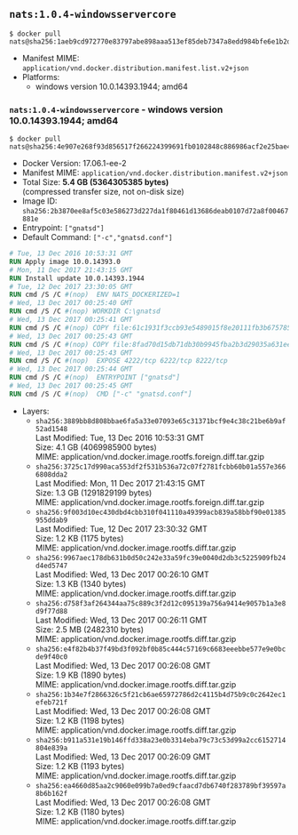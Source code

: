 ## `nats:1.0.4-windowsservercore`

```console
$ docker pull nats@sha256:1aeb9cd972770e83797abe898aaa513ef85deb7347a8edd984bfe6e1b2d11c4c
```

-	Manifest MIME: `application/vnd.docker.distribution.manifest.list.v2+json`
-	Platforms:
	-	windows version 10.0.14393.1944; amd64

### `nats:1.0.4-windowsservercore` - windows version 10.0.14393.1944; amd64

```console
$ docker pull nats@sha256:4e907e268f93d856517f266224399691fb0102848c886986acf2e25bae44d461
```

-	Docker Version: 17.06.1-ee-2
-	Manifest MIME: `application/vnd.docker.distribution.manifest.v2+json`
-	Total Size: **5.4 GB (5364305385 bytes)**  
	(compressed transfer size, not on-disk size)
-	Image ID: `sha256:2b3870ee8af5c03e586273d227da1f80461d13686deab0107d72a8f00467881e`
-	Entrypoint: `["gnatsd"]`
-	Default Command: `["-c","gnatsd.conf"]`

```dockerfile
# Tue, 13 Dec 2016 10:53:31 GMT
RUN Apply image 10.0.14393.0
# Mon, 11 Dec 2017 21:43:15 GMT
RUN Install update 10.0.14393.1944
# Tue, 12 Dec 2017 23:30:05 GMT
RUN cmd /S /C #(nop)  ENV NATS_DOCKERIZED=1
# Wed, 13 Dec 2017 00:25:40 GMT
RUN cmd /S /C #(nop) WORKDIR C:\gnatsd
# Wed, 13 Dec 2017 00:25:41 GMT
RUN cmd /S /C #(nop) COPY file:61c1931f3ccb93e5489015f8e20111fb3b675785d0003458700c148a3daff2df in gnatsd.exe 
# Wed, 13 Dec 2017 00:25:43 GMT
RUN cmd /S /C #(nop) COPY file:8fad70d15db71db30b9945fba2b3d29035a631ee4fe410e797aef6981c2a1879 in gnatsd.conf 
# Wed, 13 Dec 2017 00:25:43 GMT
RUN cmd /S /C #(nop)  EXPOSE 4222/tcp 6222/tcp 8222/tcp
# Wed, 13 Dec 2017 00:25:44 GMT
RUN cmd /S /C #(nop)  ENTRYPOINT ["gnatsd"]
# Wed, 13 Dec 2017 00:25:45 GMT
RUN cmd /S /C #(nop)  CMD ["-c" "gnatsd.conf"]
```

-	Layers:
	-	`sha256:3889bb8d808bbae6fa5a33e07093e65c31371bcf9e4c38c21be6b9af52ad1548`  
		Last Modified: Tue, 13 Dec 2016 10:53:31 GMT  
		Size: 4.1 GB (4069985900 bytes)  
		MIME: application/vnd.docker.image.rootfs.foreign.diff.tar.gzip
	-	`sha256:3725c17d990aca553df2f531b536a72c07f2781fcbb60b01a557e3666808dda2`  
		Last Modified: Mon, 11 Dec 2017 21:43:15 GMT  
		Size: 1.3 GB (1291829199 bytes)  
		MIME: application/vnd.docker.image.rootfs.foreign.diff.tar.gzip
	-	`sha256:9f003d10ec430dbd4cbb310f041110a49399acb839a58bbf90e01385955ddab9`  
		Last Modified: Tue, 12 Dec 2017 23:30:32 GMT  
		Size: 1.2 KB (1175 bytes)  
		MIME: application/vnd.docker.image.rootfs.diff.tar.gzip
	-	`sha256:9967aec178db631b0d50c242e33a59fc39e0040d2db3c5225909fb24d4ed5747`  
		Last Modified: Wed, 13 Dec 2017 00:26:10 GMT  
		Size: 1.3 KB (1340 bytes)  
		MIME: application/vnd.docker.image.rootfs.diff.tar.gzip
	-	`sha256:d758f3af264344aa75c889c3f2d12c095139a756a9414e9057b1a3e8d9f77d88`  
		Last Modified: Wed, 13 Dec 2017 00:26:11 GMT  
		Size: 2.5 MB (2482310 bytes)  
		MIME: application/vnd.docker.image.rootfs.diff.tar.gzip
	-	`sha256:e4f82b4b37f49bd3f092bf0b85c444c57169c6683eeebbe577e9e0bcde9f40c0`  
		Last Modified: Wed, 13 Dec 2017 00:26:08 GMT  
		Size: 1.9 KB (1890 bytes)  
		MIME: application/vnd.docker.image.rootfs.diff.tar.gzip
	-	`sha256:1b34e7f2866326c5f21cb6ae65972786d2c4115b4d75b9c0c2642ec1efeb721f`  
		Last Modified: Wed, 13 Dec 2017 00:26:08 GMT  
		Size: 1.2 KB (1198 bytes)  
		MIME: application/vnd.docker.image.rootfs.diff.tar.gzip
	-	`sha256:b911a531e19b146ffd338a23e0b3314eba79c73c53d99a2cc6152714804e839a`  
		Last Modified: Wed, 13 Dec 2017 00:26:09 GMT  
		Size: 1.2 KB (1193 bytes)  
		MIME: application/vnd.docker.image.rootfs.diff.tar.gzip
	-	`sha256:ea4660d85aa2c9060e099b7a0ed9cfaacd7db6740f283789bf39597a8b6b162f`  
		Last Modified: Wed, 13 Dec 2017 00:26:08 GMT  
		Size: 1.2 KB (1180 bytes)  
		MIME: application/vnd.docker.image.rootfs.diff.tar.gzip
